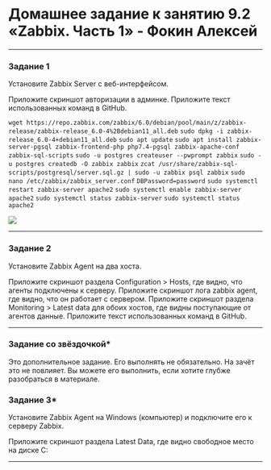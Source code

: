 # Домашнее задание к занятию 9.2 «Zabbix. Часть 1» - Фокин Алексей

---

### Задание 1

Установите Zabbix Server с веб-интерфейсом.

Приложите скриншот авторизации в админке. Приложите текст использованных команд в GitHub.

 `wget https://repo.zabbix.com/zabbix/6.0/debian/pool/main/z/zabbix-release/zabbix-release_6.0-4%2Bdebian11_all.deb`
 `sudo dpkg -i zabbix-release_6.0-4+debian11_all.deb`
 `sudo apt update`
 `sudo apt install zabbix-server-pgsql zabbix-frontend-php php7.4-pgsql zabbix-apache-conf zabbix-sql-scripts`
 `sudo -u postgres createuser --pwprompt zabbix`
 `sudo -u postgres createdb -O zabbix zabbix`
  `zcat /usr/share/zabbix-sql-scripts/postgresql/server.sql.gz | sudo -u zabbix psql zabbix`
`sudo nano /etc/zabbix/zabbix_server.conf`
`DBPassword=password`
`sudo systemctl restart zabbix-server apache2`
`sudo systemctl enable zabbix-server apache2`
`sudo systemctl status zabbix-server` 
`sudo systemctl status apache2`

![ ](image/)
 
---
### Задание 2

Установите Zabbix Agent на два хоста.

Приложите скриншот раздела Configuration > Hosts, где видно, что агенты подключены к серверу. Приложите скриншот лога zabbix agent, где видно, что он работает с сервером. Приложите скриншот раздела Monitoring > Latest data для обоих хостов, где видны поступающие от агентов данные. Приложите текст использованных команд в GitHub.


---
### Задание со звёздочкой*

Это дополнительное задание. Его выполнять не обязательно. На зачёт это не повлияет. Вы можете его выполнить, если хотите глубже разобраться в материале.
### Задание 3*

Установите Zabbix Agent на Windows (компьютер) и подключите его к серверу Zabbix.

Приложите скриншот раздела Latest Data, где видно свободное место на диске C:



---

